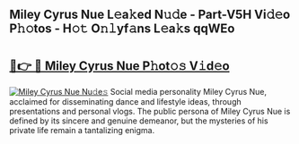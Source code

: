 ## Miley Cyrus Nue L𝚎a𝚔ed N𝚞𝚍e - Part-V5H Vi𝚍𝚎o P𝚑𝚘tos - H𝚘𝚝 O𝚗𝚕yf𝚊ns L𝚎a𝚔s qqWEo

# <h2><a href="http://kf61ifr.oniu.top/?m=Miley+Cyrus+Nue">🔗👉 🔴 Miley Cyrus Nue P𝚑ot𝚘𝚜 V𝚒d𝚎o</a></h2>

[![Miley Cyrus Nue Nu𝚍e𝚜](https://i.imgur.com/0qMVB7G.gif)](http://kf61ifr.oniu.top/?m=Miley+Cyrus+Nue)
Social media personality Miley Cyrus Nue, acclaimed for disseminating dance and lifestyle ideas, through presentations and personal vlogs. The public persona of Miley Cyrus Nue is defined by its sincere and genuine demeanor, but the mysteries of his private life remain a tantalizing enigma.  
